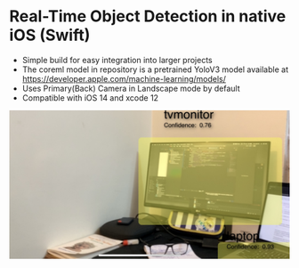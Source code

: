 # Real-Time Object Detection in native iOS (Swift)

- Simple build for easy integration into larger projects
- The coreml model in repository is a pretrained YoloV3 model available at https://developer.apple.com/machine-learning/models/
- Uses Primary(Back) Camera in Landscape mode by default
- Compatible with iOS 14 and xcode 12

![Alt](IMG_3261.jpg)
